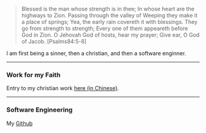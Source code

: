 > Blessed is the man whose strength is in thee; In whose heart are the highways to Zion.
> Passing through the valley of Weeping they make it a place of springs; Yea, the early rain covereth it with blessings.
> They go from strength to strength; Every one of them appeareth before God in Zion.
> O Jehovah God of hosts, hear my prayer; Give ear, O God of Jacob. [Psalms84:5-8]

I am first being a sinner, then a christian, and then a software enginner. 

--- 

### Work for my Faith 

Entry to my christian work [here (in Chinese)](./christian). 

---

### Software Engineering 

My [Github](https://github.com/wfchiang)
